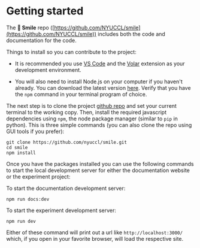 # Getting started

The **🫠 Smile** repo ([https://github.com/NYUCCL/smile](https://github.com/NYUCCL/smile)) includes both the code and documentation for the code.


Things to install so you can contribute to the project:

- It is recommended you use [VS Code](https://code.visualstudio.com/) and the [Volar](https://marketplace.visualstudio.com/items?itemName=Vue.volar) extension as your development environment.

- You will also need to install Node.js on your computer if you haven't already.  You can download the latest version [here](https://nodejs.org/en/download/).  Verify that you have the `npm` command in your terminal program of choice.

The next step is to clone the project [github repo](https://github.com/NYUCCL/smile) and set
your current terminal to the working copy. Then, install the required javascript dependencies
using `npm`, the node package manager (similar to `pip` in python).  This is three simple commands (you can also clone the repo using GUI tools if you prefer):

```
git clone https://github.com/nyuccl/smile.git
cd smile
npm install
```

Once you have the packages installed you can use the following commands to start the local development server for either the documentation website or the experiment project:

To start the documentation development server:

```
npm run docs:dev
```

To start the experiment development server:

```
npm run dev
```

Either of these command will print out a url like `http://localhost:3000/` which, if you open in your favorite browser, will load the respective site.